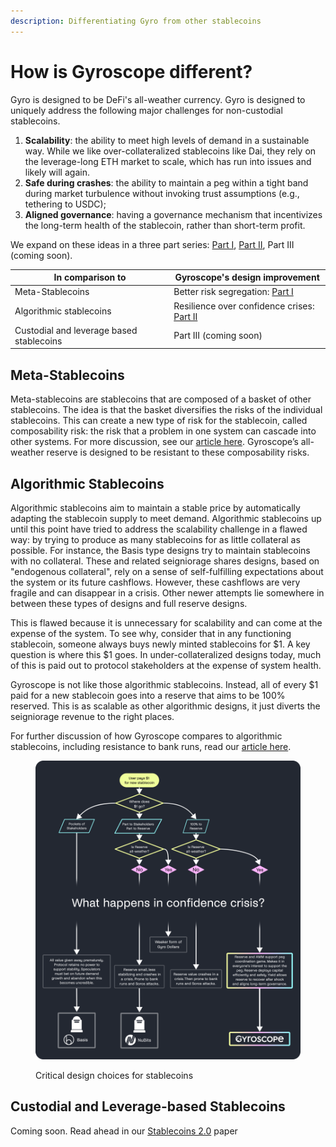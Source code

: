 ```yaml
---
description: Differentiating Gyro from other stablecoins
---
```


# How is Gyroscope different?

Gyro is designed to be DeFi's all-weather currency. Gyro is designed to uniquely address the following major challenges for non-custodial stablecoins.

1. **Scalability**: the ability to meet high levels of demand in a sustainable way. While we like over-collateralized stablecoins like Dai, they rely on the leverage-long ETH market to scale, which has run into issues and likely will again.
2. **Safe during crashes**: the ability to maintain a peg within a tight band during market turbulence without invoking trust assumptions (e.g., tethering to USDC);
3. **Aligned governance**: having a governance mechanism that incentivizes the long-term health of the stablecoin, rather than short-term profit.

We expand on these ideas in a three part series: [Part I](https://medium.com/gyroscope-protocol/gyroscope-is-different-part-1-72dcb8c303a4), [Part II](https://medium.com/gyroscope-protocol/gyroscope-is-different-part-2-algorithmic-stablecoins-78c53c005e89),  Part III (coming soon).

| In comparison to                         | Gyroscope's design improvement                                                                                                                         |
| ---------------------------------------- | ------------------------------------------------------------------------------------------------------------------------------------------------------ |
| Meta-Stablecoins                         | Better risk segregation: [Part I](https://medium.com/gyroscope-protocol/gyroscope-is-different-part-1-72dcb8c303a4)                                    |
| Algorithmic stablecoins                  | Resilience over confidence crises: [Part II](https://medium.com/gyroscope-protocol/gyroscope-is-different-part-2-algorithmic-stablecoins-78c53c005e89) |
| Custodial and leverage based stablecoins | Part III (coming soon)                                                                                                                                 |

## **Meta-Stablecoins** <a href="#e55d" id="e55d"></a>

Meta-stablecoins are stablecoins that are composed of a basket of other stablecoins. The idea is that the basket diversifies the risks of the individual stablecoins. This can create a new type of risk for the stablecoin, called composability risk: the risk that a problem in one system can cascade into other systems. For more discussion, see our [article here](https://medium.com/gyroscope-protocol/gyroscope-is-different-part-1-72dcb8c303a4). Gyroscope’s all-weather reserve is designed to be resistant to these composability risks.

## Algorithmic Stablecoins

Algorithmic stablecoins aim to maintain a stable price by automatically adapting the stablecoin supply to meet demand. Algorithmic stablecoins up until this point have tried to address the scalability challenge in a flawed way: by trying to produce as many stablecoins for as little collateral as possible. For instance, the Basis type designs try to maintain stablecoins with no collateral. These and related seigniorage shares designs, based on "endogenous collateral", rely on a sense of self-fulfilling expectations about the system or its future cashflows. However, these cashflows are very fragile and can disappear in a crisis. Other newer attempts lie somewhere in between these types of designs and full reserve designs.

This is flawed because it is unnecessary for scalability and can come at the expense of the system. To see why, consider that in any functioning stablecoin, someone always buys newly minted stablecoins for $1. A key question is where this $1 goes. In under-collateralized designs today, much of this is paid out to protocol stakeholders at the expense of system health.

Gyroscope is not like those algorithmic stablecoins. Instead, all of every $1 paid for a new stablecoin goes into a reserve that aims to be 100% reserved. This is as scalable as other algorithmic designs, it just diverts the seigniorage revenue to the right places.

For further discussion of how Gyroscope compares to algorithmic stablecoins, including resistance to bank runs, read our [article here](https://medium.com/gyroscope-protocol/gyroscope-is-different-part-2-algorithmic-stablecoins-78c53c005e89).

<figure><img src="../../.gitbook/assets/Algorithmic Stablecoins Confidence Crisis Flow Chart.png" alt="Critical design choices for stablecoins"><figcaption><p>Critical design choices for stablecoins</p></figcaption></figure>

## Custodial and Leverage-based Stablecoins

Coming soon. Read ahead in our [Stablecoins 2.0](https://arxiv.org/abs/2006.12388) paper
